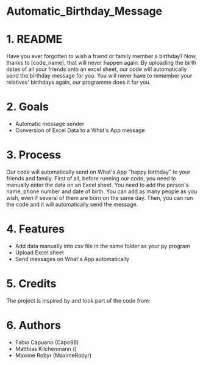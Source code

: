 # Automatic_Birthday_Message
# 1. README
Have you ever forgotten to wish a friend or family member a birthday? Now, thanks to [code_name], that will never happen again. By uploading the birth dates of all your friends onto an excel sheet, our code will automatically send the birthday message for you. You will never have to remember your relatives' birthdays again, our programme does it for you.
# 2. Goals
- Automatic message sender
- Conversion of Excel Data to a What's App message
# 3. Process
Our code will automatically send on What's App "happy birthday" to your friends and family. First of all, before running our code, you need to manually enter the data on an Excel sheet. You need to add the person's name, phone number and date of birth. You can add as many people as you wish, even if several of them are born on the same day. Then, you can run the code and it will automatically send the message. 
# 4. Features
- Add data manually into csv file in the same folder as your py program
- Upload Excel sheet 
- Send messages on What's App automatically
# 5. Credits
The project is inspired by and took part of the code from:
# 6. Authors
- Fabio Capuano (Capo98)
- Matthias Kilchenmann ()
- Maxime Robyr (MaximeRobyr)

